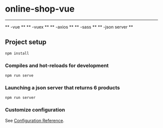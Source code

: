 # online-shop-vue
***
** -vue **
** -vuex **
** -axios **
** -sass **
** -json server **


## Project setup
```
npm install
```

### Compiles and hot-reloads for development
```
npm run serve
```

### Launching a json server that returns 6 products
```
npm run server
```

### Customize configuration
See [Configuration Reference](https://cli.vuejs.org/config/).
